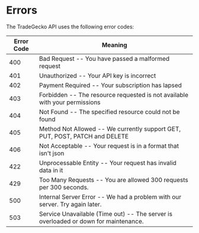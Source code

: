 # Errors

The TradeGecko API uses the following error codes:

Error Code | Meaning
---------- | -------
400 | Bad Request -- You have passed a malformed request
401 | Unauthorized -- Your API key is incorrect
402 | Payment Required -- Your subscription has lapsed
403 | Forbidden -- The resource requested is not available with your permissions
404 | Not Found -- The specified resource could not be found
405 | Method Not Allowed -- We currently support GET, PUT, POST, PATCH and DELETE
406 | Not Acceptable -- Your request is in a format that isn't json
422 | Unprocessable Entity -- Your request has invalid data in it
429 | Too Many Requests -- You are allowed 300 requests per 300 seconds.
500 | Internal Server Error -- We had a problem with our server. Try again later.
503 | Service Unavailable (Time out) -- The server is overloaded or down for maintenance.
